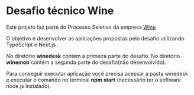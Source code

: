 # Desafio técnico Wine


Este projeto faz parte do Processo Seletivo da empresa [Wine](https://www.wine.com.br/)

O objetivo é desenvolver as aplicações propostas pelo desafio utilizando TypeScript e Next.js .

No diretório __winedesk__ contém a primeira parte do desafio.
No diretório __winemob__ contém a segunda parte do desafio(não desenvolvido).


Para conseguir executar aplicação você precisa acessar a pasta winedesk e executar o comando no terminal __npm start__ (necessário ter o software node.js instalado).



